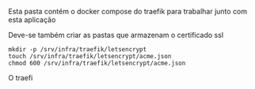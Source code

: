 Esta pasta contém o docker compose do traefik para trabalhar junto com esta aplicação

Deve-se também criar as pastas que armazenam o certificado ssl

```
mkdir -p /srv/infra/traefik/letsencrypt
touch /srv/infra/traefik/letsencrypt/acme.json
chmod 600 /srv/infra/traefik/letsencrypt/acme.json
```

O traefi